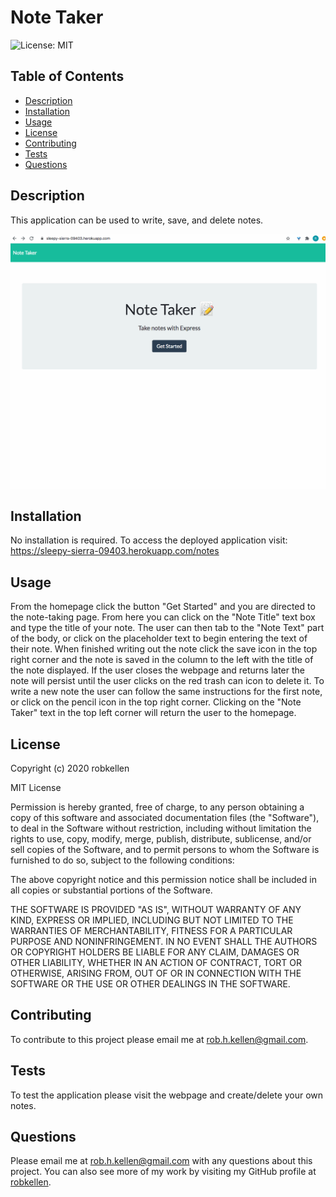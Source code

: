 # Note Taker
  ![License: MIT](https://img.shields.io/badge/License-MIT-green.svg)
  
## Table of Contents

* [Description](#description)
* [Installation](#installation)
* [Usage](#usage)
* [License](#license)
* [Contributing](#contributing)
* [Tests](#tests)
* [Questions](#questions)
  
## Description
This application can be used to write, save, and delete notes.

![Note Taker Gif](NoteTaker.gif)


## Installation 
No installation is required.  To access the deployed application visit: https://sleepy-sierra-09403.herokuapp.com/notes 

## Usage
From the homepage click the button "Get Started" and you are directed to the note-taking page.  From here you can click on the "Note Title" text box and type the title of your note.  The user can then tab to the "Note Text" part of the body, or click on the placeholder text to begin entering the text of their note.  When finished writing out the note click the save icon in the top right corner and the note is saved in the column to the left with the title of the note displayed.  If the user closes the webpage and returns later the note will persist until the user clicks on the red trash can icon to delete it.  To write a new note the user can follow the same instructions for the first note, or click on the pencil icon in the top right corner.  Clicking on the "Note Taker" text in the top left corner will return the user to the homepage.  

## License
Copyright (c) 2020 robkellen
  
MIT License
    
Permission is hereby granted, free of charge, to any person obtaining a copy of this software and associated documentation files (the "Software"), to deal in the Software without restriction, including without limitation the rights to use, copy, modify, merge, publish, distribute, sublicense, and/or sell copies of the Software, and to permit persons to whom the Software is furnished to do so, subject to the following conditions:
    
The above copyright notice and this permission notice shall be included in all copies or substantial portions of the Software.
    
THE SOFTWARE IS PROVIDED "AS IS", WITHOUT WARRANTY OF ANY KIND, EXPRESS OR IMPLIED, INCLUDING BUT NOT LIMITED TO THE WARRANTIES OF MERCHANTABILITY, FITNESS FOR A PARTICULAR PURPOSE AND NONINFRINGEMENT. IN NO EVENT SHALL THE AUTHORS OR COPYRIGHT HOLDERS BE LIABLE FOR ANY CLAIM, DAMAGES OR OTHER LIABILITY, WHETHER IN AN ACTION OF CONTRACT, TORT OR OTHERWISE, ARISING FROM, OUT OF OR IN CONNECTION WITH THE SOFTWARE OR THE USE OR OTHER DEALINGS IN THE SOFTWARE.

## Contributing
To contribute to this project please email me at rob.h.kellen@gmail.com.

## Tests
To test the application please visit the webpage and create/delete your own notes.  
  
## Questions
Please email me at rob.h.kellen@gmail.com with any questions about this project.  You can also see more of my work by visiting my GitHub profile at [robkellen](https://github.com/robkellen).

